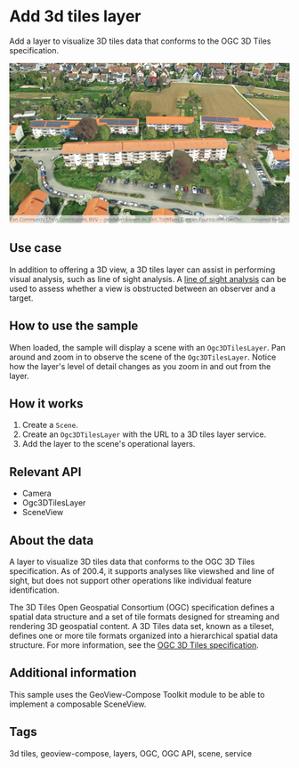 # Add 3d tiles layer

Add a layer to visualize 3D tiles data that conforms to the OGC 3D Tiles specification.

![Add 3D Tiles Layer](add-3d-tiles-layer.png)

## Use case

In addition to offering a 3D view, a 3D tiles layer can assist in performing visual analysis, such as line of sight analysis. A [line of sight analysis](https://developers.arcgis.com/documentation/mapping-apis-and-services/spatial-analysis/tutorials/apis/display-a-line-of-sight/) can be used to assess whether a view is obstructed between an observer and a target.

## How to use the sample

When loaded, the sample will display a scene with an `Ogc3DTilesLayer`. Pan around and zoom in to observe the scene of the `Ogc3DTilesLayer`. Notice how the layer's level of detail changes as you zoom in and out from the layer.

## How it works

1. Create a `Scene`.
2. Create an `Ogc3DTilesLayer` with the URL to a 3D tiles layer service.
3. Add the layer to the scene's operational layers.

## Relevant API

* Camera
* Ogc3DTilesLayer
* SceneView

## About the data

A layer to visualize 3D tiles data that conforms to the OGC 3D Tiles specification. As of 200.4, it supports analyses like viewshed and line of sight, but does not support other operations like individual feature identification.

The 3D Tiles Open Geospatial Consortium (OGC) specification defines a spatial data structure and a set of tile formats designed for streaming and rendering 3D geospatial content. A 3D Tiles data set, known as a tileset, defines one or more tile formats organized into a hierarchical spatial data structure. For more information, see the [OGC 3D Tiles specification](https://www.ogc.org/standard/3DTiles).

## Additional information

This sample uses the GeoView-Compose Toolkit module to be able to implement a composable SceneView.

## Tags

3d tiles, geoview-compose, layers, OGC, OGC API, scene, service
